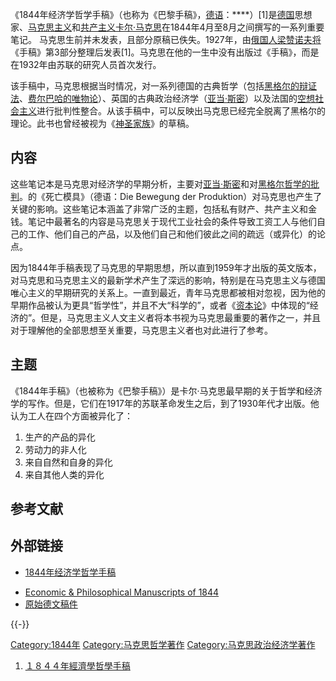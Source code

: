 《1844年经济学哲学手稿》（也称为《巴黎手稿》，[德语](../Page/德语.md "wikilink")：****）\[1\]是[德国](../Page/德国.md "wikilink")思想家、[马克思主义](../Page/马克思主义.md "wikilink")和[共产主义](../Page/共产主义.md "wikilink")[卡尔·马克思](../Page/卡尔·马克思.md "wikilink")在1844年4月至8月之间撰写的一系列重要笔记。 马克思生前并未发表，且部分原稿已佚失。1927年，由[俄国人](https://zh.wikipedia.org/wiki/俄国 "wikilink")[梁赞诺夫将](https://zh.wikipedia.org/wiki/梁赞诺夫 "wikilink")《手稿》第3部分整理后发表\[1\]。马克思在他的一生中没有出版过《手稿》，而是在1932年由苏联的研究人员首次发行。

该手稿中，马克思根据当时情况，对一系列德国的古典哲学（包括[黑格尔的辩证法](https://zh.wikipedia.org/wiki/黑格尔 "wikilink")、[费尔巴哈的唯物论](https://zh.wikipedia.org/wiki/费尔巴哈 "wikilink")）、英国的古典政治经济学（[亚当·斯密](../Page/亚当·斯密.md "wikilink")）以及法国的[空想社会主义](../Page/空想社会主义.md "wikilink")进行批判性整合。从该手稿中，可以反映出马克思已经完全脱离了黑格尔的理论。此书也曾经被视为《[神圣家族](https://zh.wikipedia.org/wiki/神圣家族 "wikilink")》的草稿。

## 内容

这些笔记本是马克思对经济学的早期分析，主要对[亚当·斯密](../Page/亚当·斯密.md "wikilink")和对[黑格尔哲学的批判](https://zh.wikipedia.org/wiki/黑格尔 "wikilink")。的《死亡模具》（德语：Die Bewegung der Produktion）对马克思也产生了关键的影响。这些笔记本涵盖了非常广泛的主题，包括私有财产、共产主义和金钱。笔记中最著名的内容是马克思关于现代工业社会的条件导致工资工人与他们自己的工作、他们自己的产品，以及他们自己和他们彼此之间的疏远（或异化）的论点。

因为1844年手稿表现了马克思的早期思想，所以直到1959年才出版的英文版本，对马克思和马克思主义的最新学术产生了深远的影响，特别是在马克思主义与德国唯心主义的早期研究的关系上。一直到最近，青年马克思都被相对忽视，因为他的早期作品被认为更具“哲学性”，并且不大“科学的”，或者《[资本论](../Page/资本论.md "wikilink")》中体现的“经济的”。但是，马克思主义人文主义者将本书视为马克思最重要的著作之一，并且对于理解他的全部思想至关重要，马克思主义者也对此进行了参考。

## 主题

《1844年手稿》（也被称为《巴黎手稿》）是卡尔·马克思最早期的关于哲学和经济学的写作。但是，它们在1917年的苏联革命发生之后，到了1930年代才出版。他认为工人在四个方面被异化了：

1.  生产的产品的异化
2.  劳动力的非人化
3.  来自自然和自身的异化
4.  来自其他人类的异化

## 参考文献

<div class="references-small">

<references>

</references>

</div>

## 外部链接

  - [1844年经济学哲学手稿](https://www.marxists.org/chinese/marx/marxist.org-chinese-marx-1844.htm)

<!-- end list -->

  - [Economic & Philosophical Manuscripts of 1844](http://www.marxists.org/archive/marx/works/1844/manuscripts/preface.htm)
  - [原始德文稿件](http://www.zeno.org/Philosophie/M/Marx,+Karl/%C3%96konomisch-philosophische+Manuskripte+aus+dem+Jahre+1844)

{{-}}

[Category:1844年](https://zh.wikipedia.org/wiki/Category:1844年 "wikilink") [Category:马克思哲学著作](https://zh.wikipedia.org/wiki/Category:马克思哲学著作 "wikilink") [Category:马克思政治经济学著作](https://zh.wikipedia.org/wiki/Category:马克思政治经济学著作 "wikilink")

1.  [１８４４年經濟學哲學手稿](http://www.xiachao.org.tw/ccdb/data/Classics/ME/1844/1844EPM/1844EPM.html)